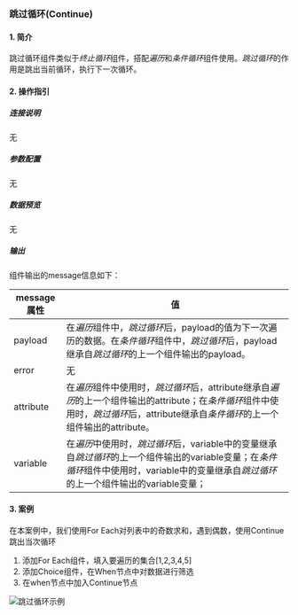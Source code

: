 ### 跳过循环(Continue)

#### 1. 简介

跳过循环组件类似于*终止循环*组件，搭配*遍历*和*条件循环*组件使用。*跳过循环*的作用是跳出当前循环，执行下一次循环。

#### 2. 操作指引

##### 连接说明

无

##### 参数配置

无

##### 数据预览

无

##### 输出

组件输出的message信息如下：

| message属性 | 值                                                           |
| ----------- | ------------------------------------------------------------ |
| payload     | 在*遍历*组件中，*跳过循环*后，payload的值为下一次遍历的数据。在*条件循环*组件中，*跳过循环*后，payload继承自*跳过循环*的上一个组件输出的payload。 |
| error       | 无                                                           |
| attribute   | 在*遍历*组件中使用时，*跳过循环*后，attribute继承自*遍历*的上一个组件输出的attribute；在*条件循环*组件中使用时，*跳过循环*后，attribute继承自*条件循环*的上一个组件输出的attribute。 |
| variable    | 在*遍历*中使用时，*跳过循环*后，variable中的变量继承自*跳过循环*的上一个组件输出的variable变量；在*条件循环*组件中使用时，variable中的变量继承自*跳过循环*的上一个组件输出的variable变量； |

#### 3. 案例

在本案例中，我们使用For Each对列表中的奇数求和，遇到偶数，使用Continue跳出当次循环

1. 添加For Each组件，填入要遍历的集合[1,2,3,4,5]
2. 添加Choice组件，在When节点中对数据进行筛选
3. 在when节点中加入Continue节点

![跳过循环示例](https://qcloudimg.tencent-cloud.cn/raw/22c62f6c9928cda3d0636e12ef0d4e86.jpg)
